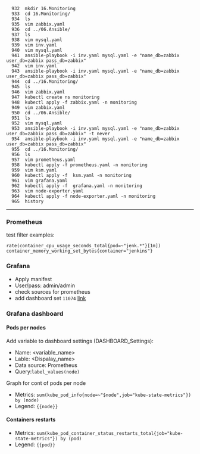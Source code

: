 ```
  932  mkdir 16.Monitoring
  933  cd 16.Monitoring/
  934  ls
  935  vim zabbix.yaml
  936  cd ../06.Ansible/
  937  ls
  938  vim mysql.yaml
  939  vim inv.yaml
  940  vim mysql.yaml
  941  ansible-playbook -i inv.yaml mysql.yaml -e "name_db=zabbix user_db=zabbix pass_db=zabbix"
  942  vim inv.yaml
  943  ansible-playbook -i inv.yaml mysql.yaml -e "name_db=zabbix user_db=zabbix pass_db=zabbix"
  944  cd ../16.Monitoring/
  945  ls
  946  vim zabbix.yaml
  947  kubectl create ns monitoring
  948  kubectl apply -f zabbix.yaml -n monitoring
  949  vim zabbix.yaml
  950  cd ../06.Ansible/
  951  ls
  952  vim mysql.yaml
  953  ansible-playbook -i inv.yaml mysql.yaml -e "name_db=zabbix user_db=zabbix pass_db=zabbix" -t never
  954  ansible-playbook -i inv.yaml mysql.yaml -e "name_db=zabbix user_db=zabbix pass_db=zabbix"
  955  cd ../16.Monitoring/
  956  ls
  957  vim prometheus.yaml
  958  kubectl apply -f prometheus.yaml -n monitoring
  959  vim ksm.yaml
  960  kubectl apply -f  ksm.yaml -n monitoring
  961  vim grafana.yaml
  962  kubectl apply -f  grafana.yaml -n monitoring
  963  vim node-exporter.yaml
  964  kubectl apply -f node-exporter.yaml -n monitoring
  965  history
```

---

### Prometheus

test filter examples:

```
rate(container_cpu_usage_seconds_total{pod=~"jenk.*"}[1m])
container_memory_working_set_bytes{container="jenkins"}
```

### Grafana

- Apply manifest
- User/pass: admin/admin
- check sources for prometheus
- add dashboard set `11074` [link](https://grafana.com/grafana/dashboards/11074)

### Grafana dashboard

#### Pods per nodes
Add variable to dashboard settings (DASHBOARD_Settings):

- Name: <variable_name>
- Lable: <Dispalay_name>
- Data source: Prometheus
- Query:`label_values(node)`

Graph for cont of pods per node

- Metrics: `sum(kube_pod_info{node=~"$node",job="kube-state-metrics"}) by (node)`
- Legend: `{{node}}`
#### Containers restarts
- Metrics: `sum(kube_pod_container_status_restarts_total{job="kube-state-metrics"}) by (pod)`
- Legend: `{{pod}}`